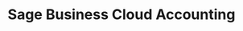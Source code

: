 ---
title: "Sage Business Cloud Accounting"
seoTitle: "Sage Business Cloud Accounting integration"
seoDescription: "Here’s how Sage Business Cloud Accounting works with your applications to streamline your workflow."
summary: "Formerly Sage One: Simple and secure online accounting software."
lead: "Stock2Shop can integrate Sage Business Cloud Accounting with various B2B and B2C ecommerce and logistic applications. Here is how we can help you automate your business."
image: "/uploads/logo-platform-sage-business-cloud-accounting.png"
imageAlt: sage business cloud accounting logo
type: "source"
source: "sage-business-cloud-accounting"
tags: ["erp"]
aliases:
    - /integrations/sage-one-accounting/
---
